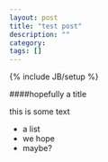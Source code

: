 ```yaml
---
layout: post
title: "test post"
description: ""
category: 
tags: []
---
```

{% include JB/setup %}

####hopefully a title

this is some text

* a list
* we hope
* maybe?
